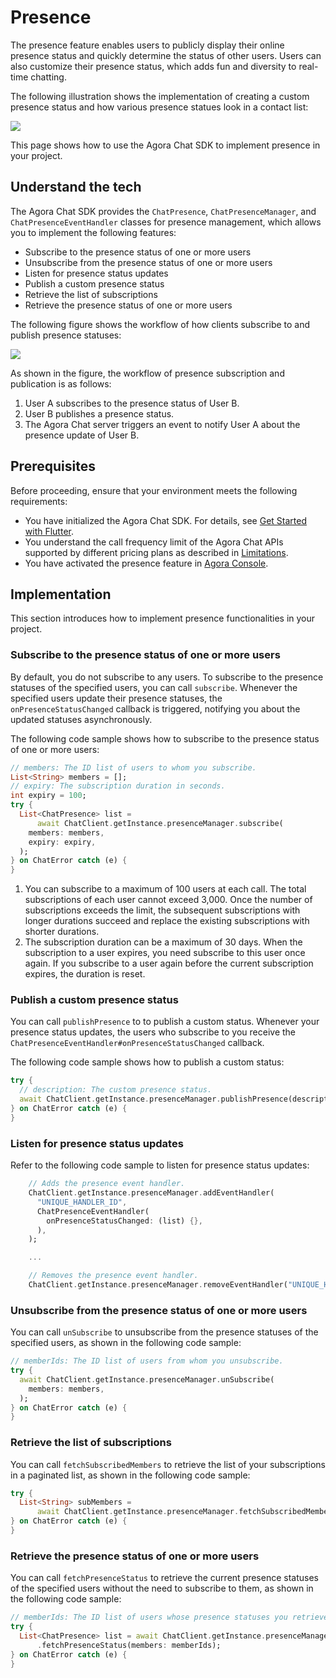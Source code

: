 # Presence

The presence feature enables users to publicly display their online presence status and quickly determine the status of other users. Users can also customize their presence status, which adds fun and diversity to real-time chatting.

The following illustration shows the implementation of creating a custom presence status and how various presence statues look in a contact list:

![](https://web-cdn.agora.io/docs-files/1655302046418)

This page shows how to use the Agora Chat SDK to implement presence in your project.


## Understand the tech

The Agora Chat SDK provides the `ChatPresence`, `ChatPresenceManager`, and `ChatPresenceEventHandler` classes for presence management, which allows you to implement the following features:

- Subscribe to the presence status of one or more users
- Unsubscribe from the presence status of one or more users
- Listen for presence status updates
- Publish a custom presence status
- Retrieve the list of subscriptions
- Retrieve the presence status of one or more users

The following figure shows the workflow of how clients subscribe to and publish presence statuses:

![](https://web-cdn.agora.io/docs-files/1655718659347)

As shown in the figure, the workflow of presence subscription and publication is as follows:

1. User A subscribes to the presence status of User B.
2. User B publishes a presence status.
3. The Agora Chat server triggers an event to notify User A about the presence update of User B.

## Prerequisites

Before proceeding, ensure that your environment meets the following requirements:

- You have initialized the Agora Chat SDK. For details, see [Get Started with Flutter](./agora_chat_get_started_flutter).
- You understand the call frequency limit of the Agora Chat APIs supported by different pricing plans as described in [Limitations](./agora_chat_limitation).
- You have activated the presence feature in [Agora Console](http://console.agora.io/).

## Implementation

This section introduces how to implement presence functionalities in your project.

### Subscribe to the presence status of one or more users

By default, you do not subscribe to any users. To subscribe to the presence statuses of the specified users, you can call `subscribe`. Whenever the specified users update their presence statuses, the `onPresenceStatusChanged` callback is triggered, notifying you about the updated statuses asynchronously.

The following code sample shows how to subscribe to the presence status of one or more users:

```dart
// members: The ID list of users to whom you subscribe.
List<String> members = [];
// expiry: The subscription duration in seconds.
int expiry = 100;
try {
  List<ChatPresence> list =
      await ChatClient.getInstance.presenceManager.subscribe(
    members: members,
    expiry: expiry,
  );
} on ChatError catch (e) {
}
```

<div class="alert info"><ol><li>You can subscribe to a maximum of 100 users at each call. The total subscriptions of each user cannot exceed 3,000. Once the number of subscriptions exceeds the limit, the subsequent subscriptions with longer durations succeed and replace the existing subscriptions with shorter durations.<li>The subscription duration can be a maximum of 30 days. When the subscription to a user expires, you need subscribe to this user once again. If you subscribe to a user again before the current subscription expires, the duration is reset.</ol></div>


### Publish a custom presence status

You can call `publishPresence` to to publish a custom status. Whenever your presence status updates, the users who subscribe to you receive the `ChatPresenceEventHandler#onPresenceStatusChanged` callback.

The following code sample shows how to publish a custom status:

```dart
try {
  // description: The custom presence status.
  await ChatClient.getInstance.presenceManager.publishPresence(description);
} on ChatError catch (e) {
}
```


### Listen for presence status updates

Refer to the following code sample to listen for presence status updates:

```dart
    // Adds the presence event handler.
    ChatClient.getInstance.presenceManager.addEventHandler(
      "UNIQUE_HANDLER_ID",
      ChatPresenceEventHandler(
        onPresenceStatusChanged: (list) {},
      ),
    );

    ...

    // Removes the presence event handler.
    ChatClient.getInstance.presenceManager.removeEventHandler("UNIQUE_HANDLER_ID");
```

### Unsubscribe from the presence status of one or more users

You can call `unSubscribe` to unsubscribe from the presence statuses of the specified users, as shown in the following code sample:

```dart
// memberIds: The ID list of users from whom you unsubscribe.
try {
  await ChatClient.getInstance.presenceManager.unSubscribe(
    members: members,
  );
} on ChatError catch (e) {
}
```

### Retrieve the list of subscriptions


You can call `fetchSubscribedMembers` to retrieve the list of your subscriptions in a paginated list, as shown in the following code sample:

```dart
try {
  List<String> subMembers =
      await ChatClient.getInstance.presenceManager.fetchSubscribedMembers();
} on ChatError catch (e) {
}
```

### Retrieve the presence status of one or more users

You can call `fetchPresenceStatus` to retrieve the current presence statuses of the specified users without the need to subscribe to them, as shown in the following code sample:

```dart
// memberIds: The ID list of users whose presence statuses you retrieve.
try {
  List<ChatPresence> list = await ChatClient.getInstance.presenceManager
      .fetchPresenceStatus(members: memberIds);
} on ChatError catch (e) {
}
```
